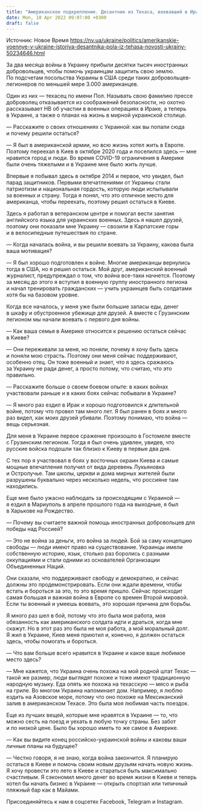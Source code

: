 ```yaml
---
title: "Американское подкрепление. Десантник из Техаса, воевавший в Ираке, объясняет, почему теперь защищает Украину"
date: Mon, 18 Apr 2022 09:07:00 +0300
draft: false
---
```

Источник: Новое Время https://nv.ua/ukraine/politics/amerikanskie-voennye-v-ukraine-istoriya-desantnika-pola-iz-tehasa-novosti-ukrainy-50234646.html


 За два месяца войны в Украину прибыли десятки тысяч иностранных добровольцев, чтобы помочь украинцам защитить свою землю. По подсчетам посольства Украины в США среди таких добровольцев-легионеров по меньшей мере 3.000 американцев.

 Один из них — техасец по имени Пол. Называть свою фамилию прессе доброволец отказывается из соображений безопасности, но охотно рассказывает НВ об участии в военных операциях в Ираке, а теперь в Украине, а также о планах на жизнь в мирной украинской столице.

— Расскажите о своих отношениях с Украиной: как вы попали сюда и почему решили остаться?

— Я был в американской армии, но всю жизнь хотел жить в Европе. Поэтому переехал в Киев в октябре 2020 года и поселился здесь — мне нравится город и люди. Во время COVID-19 ограничения в Америке были очень тяжелыми и в Украине мне было жить лучше.

Впервые я побывал здесь в октябре 2014 и первое, что увидел, был парад защитников. Первыми впечатлениями от Украины стали патриотизм и национальная гордость, которую люди испытывали за военных и страну. Тогда я понял, что это отличное место для американца, чтобы переехать, поэтому решил остаться в Киеве.

 Здесь я работал в ветеранском центре и помогал вести занятия английского языка для украинских военных. Здесь я нашел друзей, поэтому они показали мне Украину — свозили в Карпатские горы и в велосипедные путешествия по стране.

— Когда началась война, и вы решили воевать за Украину, какова была ваша мотивация?

— Я был хорошо подготовлен к войне. Многие американцы вернулись тогда в США, но я решил остаться. Мой друг, американский военный журналист, предупреждал о том, что война все-таки начнется. Поэтому за месяц до этого я вступил в военную группу иностранного легиона и начал тренировать гражданских — учить украинцев быть солдатами хотя бы на базовом уровне.

 Когда все началось, у меня уже были большие запасы еды, денег в шкафу и обустроенное убежище для друзей. А вместе с Грузинским легионом мы начали воевать с первого дня войны.

— Как ваша семья в Америке относится к решению остаться сейчас в Киеве?

— Они переживали за меня, но поняли, почему я хочу быть здесь и поняли мою страсть. Поэтому они меня сейчас поддерживают, особенно отец. Он тоже военный и знает, что я здесь сражаюсь за Украину не ради денег, а просто потому, что считаю, что это правильно.

— Расскажите больше о своем боевом опыте: в каких войнах участвовали раньше и в каких боях сейчас побывали в Украине?

— Я много раз ездил в Ирак и хорошо подготовился к длительной войне, потому что провел там много лет. Я был ранен в боях и много раз видел, как моих друзей убивали. Поэтому понимаю, что война — вещь серьезная.

 Для меня в Украине первое сражение произошло в Гостомеле вместе с Грузинским легионом. Тогда я был очень удивлен, увидев, что русские войска подошли так близко к Киеву в первые два дня.

С тех пор я участвовал в боях у восточных окраин Киева и самые мощные впечатления получил от вида деревень Лукьяновка и Остролучье. Там школы, церкви и дома мирных жителей были разрушены буквально через несколько недель, что россияне там находились.

 Еще мне было ужасно наблюдать за происходящим с Украиной — я ездил в Мариуполь в апреле прошлого года на выходные, я был в Харькове на Рождество.

— Почему вы считаете важной помощь иностранных добровольцев для победы над Россией?

— Это не война за деньги, это война за людей. Бой за саму концепцию свободы — люди имеют право на существование. Украинцы имели собственную историю, язык, столько раз боролись с разными оккупациями и стали одними из основателей Организации Объединенных Наций.

 Они сказали, что поддерживают свободу и демократию, и сейчас должны это продемонстрировать. Если они ждали времени, чтобы встать и бороться за это, то это время пришло. Сейчас происходит самая большая и важная война в Европе со времен Второй мировой. Если ты военный и умеешь воевать, это хорошая причина для борьбы.

 Я много раз шел в бой, потому что это была моя работа, моя обязанность как американского солдата идти и драться, когда мне скажут. Но в этот раз это была не моя работа, а мой моральный долг. Я жил в Украине, Киев меня приютил и, конечно, я должен остаться здесь, чтобы помогать и бороться.

— Что вам больше всего нравится в Украине и какое ваше любимое место здесь?

— Мне кажется, что Украина очень похожа на мой родной штат Техас — такой же размер, люди выглядят похоже и тоже имеют традиционную народную музыку. Еда опять же похожа на техасскую — мясо и рыба на гриле. Во многом Украина напоминает дом. Например, я люблю ездить на Азовское море, потому что оно похоже на Мексиканский залив в американском Техасе. Это была моя любимая часть поездок.

 Еще из лучших вещей, которые мне нравятся в Украине — то, что можно сесть на поезд и уехать в любую точку страны. Без забот и по низкой цене. Было бы хорошо иметь то же самое в Америке.

— Как вы видите конец российско-украинской войны и каковы ваши личные планы на будущее?

— Честно говоря, я не знаю, когда война закончится. Я планирую остаться в Киеве и помочь своим новым друзьям начать новую жизнь. Я хочу провести это лето в Киеве и стараться быть максимально счастливым. Я сэкономил много денег во время жизни в Киеве и теперь хотел бы начать бизнес в Украине — открыть спортзал или типичный пляжный бар как в Майами.

Присоединяйтесь к нам в соцсетях Facebook, Telegram и Instagram.
